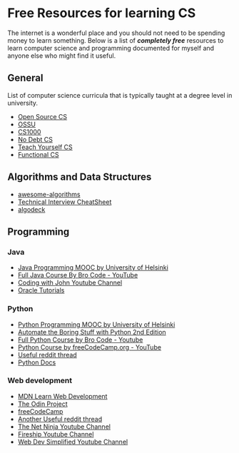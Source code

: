 ﻿# Free Resources for learning CS

The internet is a wonderful place and you should not need to be spending money to learn something. Below is a list of ***completely free*** resources to learn computer science and programming documented for myself and anyone else who might find it useful.

## General
List of computer science curricula that is typically taught at a degree level in university.
- [Open Source CS](https://github.com/ForrestKnight/open-source-cs)
- [OSSU](https://github.com/ossu/computer-science)
- [CS1000](https://cs1000.vercel.app/)
- [No Debt CS](https://no-debt-cs.netlify.app/)
- [Teach Yourself CS](https://teachyourselfcs.com/)
- [Functional CS](https://functionalcs.github.io/curriculum/)

## Algorithms and Data Structures
- [awesome-algorithms](https://github.com/tayllan/awesome-algorithms)
- [Technical Interview CheatSheet](https://github.com/TSiege/Tech-Interview-Cheat-Sheet)
- [algodeck](https://github.com/teivah/algodeck)


## Programming

### Java
- [Java Programming MOOC by University of Helsinki]((https://java-programming.mooc.fi/))
- [Full Java Course By Bro Code - YouTube](https://www.youtube.com/watch?v=xk4_1vDrzzo)
- [Coding with John Youtube Channel](https://www.youtube.com/c/CodingwithJohn/videos)
-  [Oracle Tutorials](https://docs.oracle.com/javase/tutorial)

### Python

- [Python Programming MOOC by University of Helsinki](https://programming-22.mooc.fi/)
- [Automate the Boring Stuff with Python 2nd Edition](https://automatetheboringstuff.com/2e/)
- [Full Python Course by Bro Code - Youtube](https://www.youtube.com/watch?v=XKHEtdqhLK8)
- [Python Course by freeCodeCamp.org - YouTube](https://www.youtube.com/watch?v=eWRfhZUzrAc)
- [Useful reddit thread](https://www.reddit.com/r/learnpython/comments/ru0jbu/comment/hqxjek7/)
- [Python Docs](https://docs.python.org/3/)

### Web development

- [MDN Learn Web Development](https://developer.mozilla.org/en-US/docs/Learn)
- [ The Odin Project](https://www.theodinproject.com/)
- [freeCodeCamp](https://www.freeCodeCamp.org)
- [Another Useful reddit thread](https://www.reddit.com/r/learnprogramming/comments/m5fz6w/resources_to_learn_web_development_with_awesome/)
- [The Net Ninja Youtube Channel](https://www.youtube.com/c/TheNetNinja)
- [Fireship Youtube Channel]((https://www.youtube.com/c/Fireship))
- [Web Dev Simplified Youtube Channel](https://www.youtube.com/c/WebDevSimplified)
